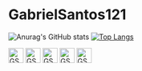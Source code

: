 # GabrielSantos121
![Anurag's GitHub stats](https://github-readme-stats.vercel.app/api?username=GabrielSantos121&show_icons=true&theme=radical)
[![Top Langs](https://github-readme-stats.vercel.app/api/top-langs/?username=GabrielSantos121)](https://github.com/GabrielSantos121/github-readme-stats)

<div>
<img allgn = "center" alt = "GSKHTML" height = "30" whidth = "40" src = "https://img.shields.io/badge/HTML-239120?style=for-the-badge&logo=html5&logoColor=white">
<img allgn = "center" alt = "GSKCSS" height = "30" whidth = "40" src = "https://img.shields.io/badge/CSS3-1572B6?style=for-the-badge&logo=css3&logoColor=white">
<img allgn = "center" alt = "GSKJS" height = "30" whidth = "40" src = "https://img.shields.io/badge/JavaScript-F7DF1E?style=for-the-badge&logo=javascript&logoColor=black">
<img allgn = "center" alt = "GSKExcel" height = "30" whidth = "40" src = "https://img.shields.io/badge/Microsoft_Excel-217346?style=for-the-badge&logo=microsoft-excel&logoColor=white">
<img allgn = "center" alt = "GSKJS" height = "30" whidth = "40" src = "https://img.shields.io/badge/Microsoft_Word-2B579A?style=for-the-badge&logo=microsoft-word&logoColor=white">
</div>
















